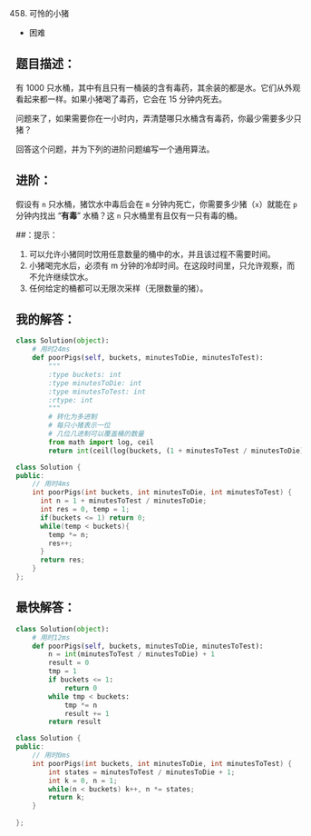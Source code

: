 0458. 可怜的小猪

- 困难

## 题目描述：
有 1000 只水桶，其中有且只有一桶装的含有毒药，其余装的都是水。它们从外观看起来都一样。如果小猪喝了毒药，它会在 15 分钟内死去。

问题来了，如果需要你在一小时内，弄清楚哪只水桶含有毒药，你最少需要多少只猪？

回答这个问题，并为下列的进阶问题编写一个通用算法。

## 进阶：
假设有 `n` 只水桶，猪饮水中毒后会在 `m` 分钟内死亡，你需要多少猪（`x`）就能在 `p` 分钟内找出 “**有毒**” 水桶？这 `n` 只水桶里有且仅有一只有毒的桶。

##：提示：
1. 可以允许小猪同时饮用任意数量的桶中的水，并且该过程不需要时间。
2. 小猪喝完水后，必须有 m 分钟的冷却时间。在这段时间里，只允许观察，而不允许继续饮水。
3. 任何给定的桶都可以无限次采样（无限数量的猪）。

## 我的解答：
``` python
class Solution(object):
    # 用时24ms
    def poorPigs(self, buckets, minutesToDie, minutesToTest):
        """
        :type buckets: int
        :type minutesToDie: int
        :type minutesToTest: int
        :rtype: int
        """
        # 转化为多进制
        # 每只小猪表示一位
        # 几位几进制可以覆盖桶的数量
        from math import log, ceil
        return int(ceil(log(buckets, (1 + minutesToTest / minutesToDie))))
```
```cpp
class Solution {
public:
    // 用时4ms 
    int poorPigs(int buckets, int minutesToDie, int minutesToTest) {
      int n = 1 + minutesToTest / minutesToDie;
      int res = 0, temp = 1;
      if(buckets <= 1) return 0;
      while(temp < buckets){
        temp *= n;
        res++;
      }
      return res;
    }
};
```

## 最快解答：
```python
class Solution(object):
    # 用时12ms
    def poorPigs(self, buckets, minutesToDie, minutesToTest):
        n = int(minutesToTest / minutesToDie) + 1
        result = 0
        tmp = 1
        if buckets <= 1:
            return 0
        while tmp < buckets:
            tmp *= n
            result += 1
        return result
```

```cpp
class Solution {
public:
    // 用时0ms
    int poorPigs(int buckets, int minutesToDie, int minutesToTest) {
        int states = minutesToTest / minutesToDie + 1;
        int k = 0, n = 1;
        while(n < buckets) k++, n *= states;
        return k;
    }
    
};
```
